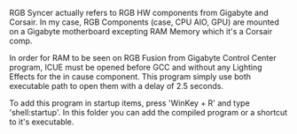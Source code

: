 RGB Syncer actually refers to RGB HW components from Gigabyte and Corsair. In my case, RGB Components (case, CPU AIO, GPU) are mounted on a Gigabyte motherboard excepting RAM Memory which it's a Corsair comp.

In order for RAM to be seen on RGB Fusion from Gigabyte Control Center program, ICUE must be opened before GCC and without any Lighting Effects for the in cause component. This program simply use both executable path to open them with a delay of 2.5 seconds.

To add this program in startup items, press 'WinKey + R' and type 'shell:startup'. In this folder you can add the compiled program or a shortcut to it's executable.
